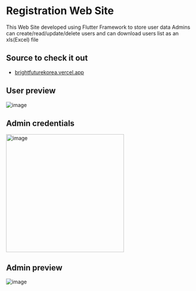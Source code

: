 # Registration Web Site

This Web Site developed using Flutter Framework to store user data
Admins can create/read/update/delete users and can download users list as an xls(Excel) file

## Source to check it out

- [brightfuturekorea.vercel.app](https://brightfuturekorea.vercel.app/)

## User preview

![image](https://github.com/elbeekk/reg_web_page/assets/121304208/a277b8f4-9130-408f-9952-772f75d14e7d)

## Admin credentials

<img width="321" alt="image" src="https://github.com/elbeekk/reg_web_page/assets/121304208/56aaf8ac-b1d8-4c7d-a284-770d2739c630">

## Admin preview

![image](https://github.com/elbeekk/reg_web_page/assets/121304208/f3144aa0-9fea-4450-88a4-b28d5761e478)

